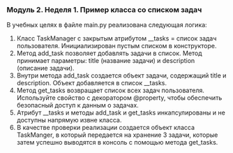 ### Модуль 2. Неделя 1. Пример класса со списком задач

В учебных целях в файле main.py реализована следующая логика:
1. Класс TaskManager с закрытым атрибутом __tasks = список задач пользователя. Инициализирован пустым списком в конструкторе.
2. Метод add_task позволяет добавлять задачи в список. Метод принимает параметры: title (название задачи) и description (описание задачи).
3. Внутри метода add_task создается объект задачи, содержащий title и description. Объект добавляется в список __tasks.
4. Метод get_tasks возвращает список всех задач пользователя. Используйте свойство с декоратором @property, чтобы обеспечить безопасный доступ к данным о задачах.
5. Атрибут __tasks и методы add_task и get_tasks инкапсулированы и не доступны напрямую извне класса.
6. В качестве проверки реализации создается объект класса TaskManger, в который передается на хранение 3 задачи, которые затем успешно выводятся в консоль с помощью метода get_tasks.